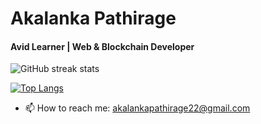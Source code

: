 # Akalanka Pathirage

#### Avid Learner | Web & Blockchain Developer


![GitHub streak stats](https://github-readme-streak-stats.herokuapp.com/?user=Ak-prog-50) 

[![Top Langs](https://github-readme-stats.vercel.app/api/top-langs/?username=ak-prog-50&exclude_repo=pandas_so_survey,hardhat_fcc&hide=html,css,shell)](https://github.com/anuraghazra/github-readme-stats)

<!-- <a>
  <img align="left" src="https://github-readme-streak-stats.herokuapp.com/?user=Ak-prog-50" />
</a>
<a href="https://github.com/anuraghazra/github-readme-stats">
  <img align="left" src="https://github-readme-stats-ak-prog-50.vercel.app/api/top-langs/?username=ak-prog-50&exclude_repo=pandas_so_survey,hardhat_fcc&hide=html,css,shell,EJS&langs_count=4" />
</a> -->

<!-- <br /><br /><br /><br /><br /><br /><br /><br /><br /><br /><br /> -->
- 📫 How to reach me: akalankapathirage22@gmail.com 











